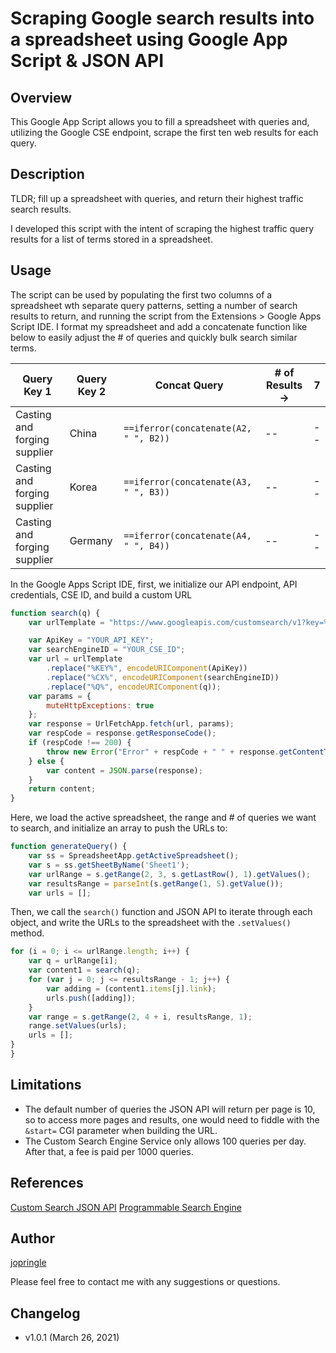 # Scraping Google search results into a spreadsheet using Google App Script & JSON API
## Overview
This Google App Script allows you to fill a spreadsheet with queries and, utilizing the Google CSE endpoint, scrape the first ten web results for each query.

## Description 
TLDR; fill up a spreadsheet with queries, and return their highest traffic search results.

I developed this script with the intent of scraping the highest traffic query results for a list of terms stored in a spreadsheet.

## Usage
The script can be used by populating the first two columns of a spreadsheet wth separate query patterns, setting a number of search results to return, and running the script from the Extensions > Google Apps Script IDE. I format my spreadsheet and add a concatenate function like below to easily adjust the # of queries and quickly bulk search similar terms.

Query Key 1 | Query Key 2 | Concat Query | # of Results -> | 7 
------------ | ------------- | ------------- | ------------- | ------------- 
Casting and forging supplier | China | `==iferror(concatenate(A2, " ", B2))` | -- | -- |
Casting and forging supplier | Korea | `==iferror(concatenate(A3, " ", B3))` | -- | -- |
Casting and forging supplier | Germany | `==iferror(concatenate(A4, " ", B4))` | -- | -- |

In the Google Apps Script IDE, first, we initialize our API endpoint, API credentials, CSE ID, and build a custom URL
```javascript
function search(q) {
    var urlTemplate = "https://www.googleapis.com/customsearch/v1?key=%KEY%&cx=%CX%&q=%Q%";

    var ApiKey = "YOUR_API_KEY";
    var searchEngineID = "YOUR_CSE_ID";
    var url = urlTemplate
        .replace("%KEY%", encodeURIComponent(ApiKey))
        .replace("%CX%", encodeURIComponent(searchEngineID))
        .replace("%Q%", encodeURIComponent(q));
    var params = {
        muteHttpExceptions: true
    };
    var response = UrlFetchApp.fetch(url, params);
    var respCode = response.getResponseCode();
    if (respCode !== 200) {
        throw new Error("Error" + respCode + " " + response.getContentText());
    } else {
        var content = JSON.parse(response);
    }
    return content;
}
```
Here, we load the active spreadsheet, the range and # of queries we want to search, and initialize an array to push the URLs to:
```javascript
function generateQuery() {
    var ss = SpreadsheetApp.getActiveSpreadsheet();
    var s = ss.getSheetByName('Sheet1');
    var urlRange = s.getRange(2, 3, s.getLastRow(), 1).getValues();
    var resultsRange = parseInt(s.getRange(1, 5).getValue());
    var urls = [];
```
Then, we call the `search()` function and JSON API to iterate through each object, and write the URLs to the spreadsheet with the `.setValues()` method.
```javascript
for (i = 0; i <= urlRange.length; i++) {
    var q = urlRange[i];
    var content1 = search(q);
    for (var j = 0; j <= resultsRange - 1; j++) {
        var adding = (content1.items[j].link);
        urls.push([adding]);
    }
    var range = s.getRange(2, 4 + i, resultsRange, 1);
    range.setValues(urls);
    urls = [];
}
}
```
## Limitations
* The default number of queries the JSON API will return per page is 10, so to access more pages and results, one would need to fiddle with the `&start=` CGI parameter when building the URL.
* The Custom Search Engine Service only allows 100 queries per day. After that, a fee is paid per 1000 queries.

## References 
[Custom Search JSON API](https://developers.google.com/custom-search/v1/introduction)
[Programmable Search Engine](https://developers.google.com/custom-search)

## Author
[jopringle](https://github.com/whosthatnewguy/GAS-revisions)

Please feel free to contact me with any suggestions or questions.

## Changelog
* v1.0.1 (March 26, 2021)
